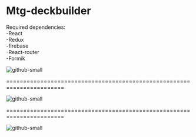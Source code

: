 # Mtg-deckbuilder

Required dependencies: </br> 
-React </br>
-Redux </br>
-firebase </br>
-React-router </br>
-Formik </br>

![github-small](app-screenshot1.jpg)

=======================================================================

![github-small](app-screenshot2.jpg)

=======================================================================

![github-small](app-screenshot3.jpg)

